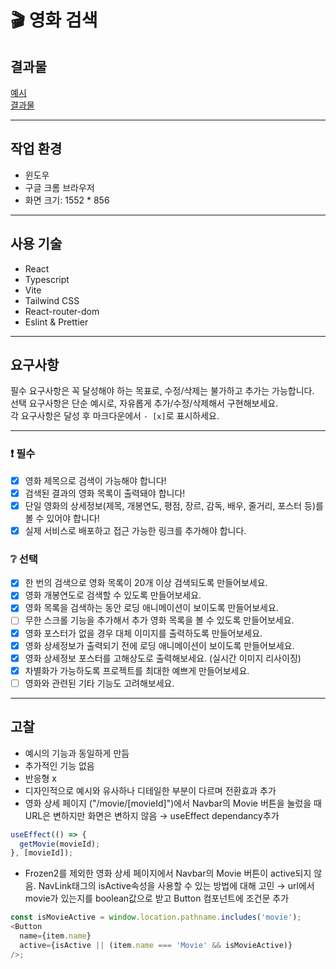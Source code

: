 # 🎬 영화 검색

## 결과물

[예시](https://stupefied-hodgkin-d9d350.netlify.app/)<br>
[결과물](https://fastcampus-kdt-5-m2.vercel.app/)

---

## 작업 환경

- 윈도우
- 구글 크롬 브라우저
- 화면 크기: 1552 \* 856

---

## 사용 기술

- React
- Typescript
- Vite
- Tailwind CSS
- React-router-dom
- Eslint & Prettier

---

## 요구사항

필수 요구사항은 꼭 달성해야 하는 목표로, 수정/삭제는 불가하고 추가는 가능합니다.  
선택 요구사항은 단순 예시로, 자유롭게 추가/수정/삭제해서 구현해보세요.  
각 요구사항은 달성 후 마크다운에서 `- [x]`로 표시하세요.

---

### ❗ 필수

- [x] 영화 제목으로 검색이 가능해야 합니다!
- [x] 검색된 결과의 영화 목록이 출력돼야 합니다!
- [x] 단일 영화의 상세정보(제목, 개봉연도, 평점, 장르, 감독, 배우, 줄거리, 포스터 등)를 볼 수 있어야 합니다!
- [x] 실제 서비스로 배포하고 접근 가능한 링크를 추가해야 합니다.

### ❔ 선택

- [x] 한 번의 검색으로 영화 목록이 20개 이상 검색되도록 만들어보세요.
- [x] 영화 개봉연도로 검색할 수 있도록 만들어보세요.
- [x] 영화 목록을 검색하는 동안 로딩 애니메이션이 보이도록 만들어보세요.
- [ ] 무한 스크롤 기능을 추가해서 추가 영화 목록을 볼 수 있도록 만들어보세요.
- [x] 영화 포스터가 없을 경우 대체 이미지를 출력하도록 만들어보세요.
- [x] 영화 상세정보가 출력되기 전에 로딩 애니메이션이 보이도록 만들어보세요.
- [x] 영화 상세정보 포스터를 고해상도로 출력해보세요. (실시간 이미지 리사이징)
- [x] 차별화가 가능하도록 프로젝트를 최대한 예쁘게 만들어보세요.
- [ ] 영화와 관련된 기타 기능도 고려해보세요.

---

## 고찰

- 예시의 기능과 동일하게 만듬
- 추가적인 기능 없음
- 반응형 x
- 디자인적으로 예시와 유사하나 디테일한 부분이 다르며 전환효과 추가
- 영화 상세 페이지 ("/movie/[movieId]")에서 Navbar의 Movie 버튼을 눌렀을 때 URL은 변하지만 화면은 변하지 않음 → useEffect dependancy추가

```js
useEffect(() => {
  getMovie(movieId);
}, [movieId]);
```

- Frozen2를 제외한 영화 상세 페이지에서 Navbar의 Movie 버튼이 active되지 않음. NavLink태그의 isActive속성을 사용할 수 있는 방법에 대해 고민 → url에서 movie가 있는지를 boolean값으로 받고 Button 컴포넌트에 조건문 추가

```js
const isMovieActive = window.location.pathname.includes('movie');
<Button
  name={item.name}
  active={isActive || (item.name === 'Movie' && isMovieActive)}
/>;
```
